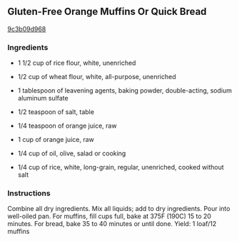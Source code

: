 ## Gluten-Free Orange Muffins Or Quick Bread

[9c3b09d968](https://recipeland.com/recipe/v/gluten-free-orange-muffins-or-q-1895)

### Ingredients

 - 1 1/2 cup of rice flour, white, unenriched

 - 1/2 cup of wheat flour, white, all-purpose, unenriched

 - 1 tablespoon of leavening agents, baking powder, double-acting, sodium aluminum sulfate

 - 1/2 teaspoon of salt, table

 - 1/4 teaspoon of orange juice, raw

 - 1 cup of orange juice, raw

 - 1/4 cup of oil, olive, salad or cooking

 - 1/4 cup of rice, white, long-grain, regular, unenriched, cooked without salt

### Instructions

Combine all dry ingredients. Mix all liquids; add to dry ingredients. Pour into well-oiled pan. For muffins, fill cups full, bake at 375F (190C) 15 to 20 minutes. For bread, bake 35 to 40 minutes or until done. Yield: 1 loaf/12 muffins